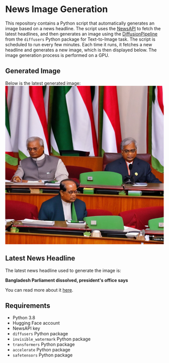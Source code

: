 # News Image Generation
This repository contains a Python script that automatically generates an image based on a news headline. The script uses the [NewsAPI](https://newsapi.org/) to fetch the latest headlines, and then generates an image using the [DiffusionPipeline](https://github.com/huggingface/diffusers) from the `diffusers` Python package for Text-to-Image task.
The script is scheduled to run every few minutes. Each time it runs, it fetches a new headline and generates a new image, which is then displayed below. The image generation process is performed on a GPU.

## Generated Image
Below is the latest generated image:
![Generated Image](image.png)

## Latest News Headline
The latest news headline used to generate the image is:

**Bangladesh Parliament dissolved, president's office says**

You can read more about it [here](https://news.google.com/rss/articles/CBMirgFBVV95cUxONHBSN0swcUZiOV9EYUhWWnpTY0RLMlpqSUFianpHZmwwNXhEdDNEQWdRT09sazFGeWtpWjItTUVoNkVmZFEtNHRqRWpwNEpfRjRENllUam9pNGdTX0Fna0JuZUhjeWRIVXAwY2VuX1k0cTdWaHNGX3dRMGxnVGUyWFVmeU0xeUZ3akh4UlJaeUNsSk52M2g3MllhbzhnX2JZbF9ZZnd1X180QTFKTWc?oc=5).

## Requirements
- Python 3.8
- Hugging Face account
- NewsAPI key
- `diffusers` Python package
- `invisible_watermark` Python package
- `transformers` Python package
- `accelerate` Python package
- `safetensors` Python package
